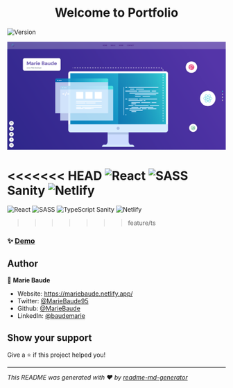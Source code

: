 <h1 align="center">Welcome to Portfolio</h1>
<p>
  <img alt="Version" src="https://img.shields.io/badge/version-3.0.0-blue.svg?cacheSeconds=2592000" />
</p>

![image info](./front-end/src/assets/Screen.png)

<<<<<<< HEAD
![React](https://img.shields.io/badge/react-%2320232a.svg?style=for-the-badge&logo=react&logoColor=%2361DAFB) ![SASS](https://img.shields.io/badge/SASS-hotpink.svg?style=for-the-badge&logo=SASS&logoColor=white) Sanity  ![Netlify](https://img.shields.io/badge/netlify-%23000000.svg?style=for-the-badge&logo=netlify&logoColor=#00C7B7)
=======
![React](https://img.shields.io/badge/react-%2320232a.svg?style=for-the-badge&logo=react&logoColor=%2361DAFB) ![SASS](https://img.shields.io/badge/SASS-hotpink.svg?style=for-the-badge&logo=SASS&logoColor=white) ![TypeScript](https://img.shields.io/badge/typescript-%23007ACC.svg?style=for-the-badge&logo=typescript&logoColor=white) Sanity  ![Netlify](https://img.shields.io/badge/netlify-%23000000.svg?style=for-the-badge&logo=netlify&logoColor=#00C7B7)
>>>>>>> feature/ts


### ✨ [Demo](https://mariebaude.netlify.app/)

## Author

👤 **Marie Baude**
* Website: https://mariebaude.netlify.app/
* Twitter: [@MarieBaude95](https://twitter.com/MarieBaude95)
* Github: [@MarieBaude](https://github.com/MarieBaude)
* LinkedIn: [@baudemarie](https://linkedin.com/in/baudemarie\/)

## Show your support

Give a ⭐️ if this project helped you!

***
_This README was generated with ❤️ by [readme-md-generator](https://github.com/kefranabg/readme-md-generator)_